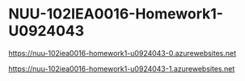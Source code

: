 # NUU-102IEA0016-Homework1-U0924043

https://nuu-102iea0016-homework1-u0924043-0.azurewebsites.net

https://nuu-102iea0016-homework1-u0924043-1.azurewebsites.net
